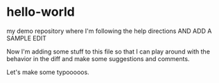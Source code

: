 # hello-world
my demo repository where I'm following the help directions AND ADD A SAMPLE EDIT

Now I'm adding some stuff to this file so that I can play around with the behavior in the diff and make some suggestions and comments. 

Let's make some typooooos.
